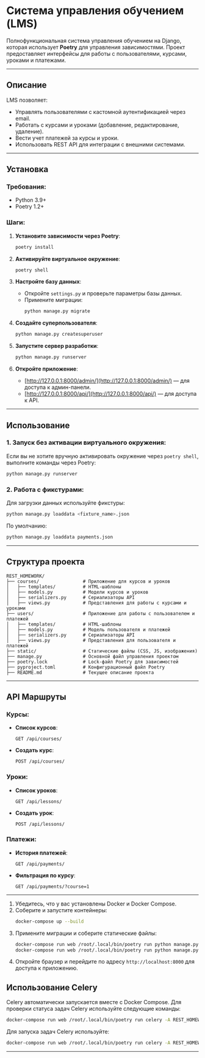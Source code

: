 # **Система управления обучением (LMS)**  
Полнофункциональная система управления обучением на Django, которая использует **Poetry** для управления зависимостями. Проект предоставляет интерфейсы для работы с пользователями, курсами, уроками и платежами.

---

## **Описание**
LMS позволяет:
- Управлять пользователями с кастомной аутентификацией через email.
- Работать с курсами и уроками (добавление, редактирование, удаление).
- Вести учет платежей за курсы и уроки.
- Использовать REST API для интеграции с внешними системами.

---

## **Установка**

### Требования:
- Python 3.9+  
- Poetry 1.2+  

### Шаги:

1. **Установите зависимости через Poetry**:
   ```bash
   poetry install
   ```

2. **Активируйте виртуальное окружение**:
   ```bash
   poetry shell
   ```

3. **Настройте базу данных**:
   - Откройте `settings.py` и проверьте параметры базы данных.
   - Примените миграции:
     ```bash
     python manage.py migrate
     ```

4. **Создайте суперпользователя**:
   ```bash
   python manage.py createsuperuser
   ```

5. **Запустите сервер разработки**:
   ```bash
   python manage.py runserver
   ```

6. **Откройте приложение**:
   - [http://127.0.0.1:8000/admin/](http://127.0.0.1:8000/admin/) — для доступа к админ-панели.
   - [http://127.0.0.1:8000/api/](http://127.0.0.1:8000/api/) — для доступа к API.

---

## **Использование**

### **1. Запуск без активации виртуального окружения**:
Если вы не хотите вручную активировать окружение через `poetry shell`, выполните команды через Poetry:
```bash
python manage.py runserver
```

### **2. Работа с фикстурами**:
Для загрузки данных используйте фикстуры:
```bash
python manage.py loaddata <fixture_name>.json
```
По умолчанию:
```bash
python manage.py loaddata payments.json
```
---

## **Структура проекта**

```plaintext
REST_HOMEWORK/
├── courses/                # Приложение для курсов и уроков
│   ├── templates/          # HTML-шаблоны
│   ├── models.py           # Модели курсов и уроков
│   ├── serializers.py      # Сериализаторы API
│   ├── views.py            # Представления для работы с курсами и уроками
├── users/                  # Приложение для работы с пользователем и платежей
│   ├── templates/          # HTML-шаблоны
│   ├── models.py           # Модель пользователя и платежей
│   ├── serializers.py      # Сериализаторы API
│   ├── views.py            # Представления для пользователя и платежей
├── static/                 # Статические файлы (CSS, JS, изображения)
├── manage.py               # Основной файл управления проектом
├── poetry.lock             # Lock-файл Poetry для зависимостей
├── pyproject.toml          # Конфигурационный файл Poetry
├── README.md               # Текущее описание проекта
```

---

## **API Маршруты**

### Курсы:
- **Список курсов**:
  ```
  GET /api/courses/
  ```
- **Создать курс**:
  ```
  POST /api/courses/
  ```

### Уроки:
- **Список уроков**:
  ```
  GET /api/lessons/
  ```
- **Создать урок**:
  ```
  POST /api/lessons/
  ```

### Платежи:
- **История платежей**:
  ```
  GET /api/payments/
  ```
- **Фильтрация по курсу**:
  ```
  GET /api/payments/?course=1
  ```

---
1. Убедитесь, что у вас установлены Docker и Docker Compose.
2. Соберите и запустите контейнеры:
    ```sh
    docker-compose up --build
    ```
3. Примените миграции и соберите статические файлы:
    ```sh
    docker-compose run web /root/.local/bin/poetry run python manage.py migrate
    docker-compose run web /root/.local/bin/poetry run python manage.py collectstatic --noinput
    ```
4. Откройте браузер и перейдите по адресу `http://localhost:8000` для доступа к приложению.

## Использование Celery

Celery автоматически запускается вместе с Docker Compose. Для проверки статуса задач Celery используйте следующие команды:

```sh
docker-compose run web /root/.local/bin/poetry run celery -A REST_HOMEWORK status
```

Для запуска задач Celery используйте:

```sh
docker-compose run web /root/.local/bin/poetry run celery -A REST_HOMEWORK worker --loglevel=info
```

---
